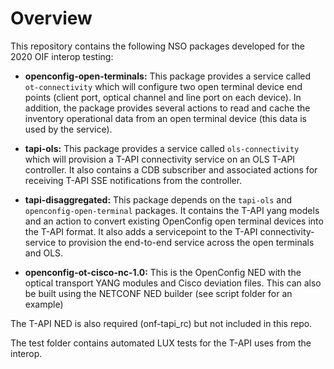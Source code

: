 # Overview

This repository contains the following NSO packages developed for the 2020 OIF
interop testing:

- **openconfig-open-terminals:** This package provides a service called
  `ot-connectivity` which will configure two open terminal device end points
  (client port, optical channel and line port on each device). In addition, the
  package provides several actions to read and cache the inventory operational
  data from an open terminal device (this data is used by the service).

- **tapi-ols:** This package provides a service called `ols-connectivity` which
  will provision a T-API connectivity service on an OLS T-API controller. It
  also contains a CDB subscriber and associated actions for receiving T-API SSE
  notifications from the controller.

- **tapi-disaggregated:** This package depends on the `tapi-ols` and
  `openconfig-open-terminal` packages. It contains the T-API yang models and an
  action to convert existing OpenConfig open terminal devices into the T-API
  format. It also adds a servicepoint to the T-API connectivity-service to
  provision the end-to-end service across the open terminals and OLS.

- **openconfig-ot-cisco-nc-1.0:** This is the OpenConfig NED with the optical
  transport YANG modules and Cisco deviation files. This can also be built
  using the NETCONF NED builder (see script folder for an example)

The T-API NED is also required (onf-tapi_rc) but not included in this repo.

The test folder contains automated LUX tests for the T-API uses from the
interop.

